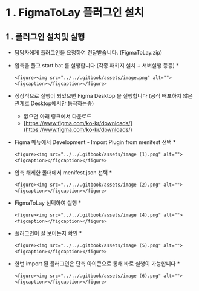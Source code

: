 # 1 . FigmaToLay 플러그인 설치

## 1 . 플러그인 설치및  실행

* 담당자에게 플러그인을 요청하여 전달받습니다. (FigmaToLay.zip)
* 압축을 풀고 start.bat 를 실행합니다 (각종 패키지 설치 + 서버실행 등등)
  *

      <figure><img src="../../.gitbook/assets/image.png" alt=""><figcaption></figcaption></figure>


* 정상적으로 실행이 되었으면 Figma Desktop 을 실행합니다 (공식 배포하지 않은 관계로 Desktop에서만 동작하는중)
  * 없으면 아래 링크에서 다운로드
  * [https://www.figma.com/ko-kr/downloads/](https://www.figma.com/ko-kr/downloads/)
* Figma 메뉴에서 Development - Import Plugin from menifest 선택&#x20;
  *

      <figure><img src="../../.gitbook/assets/image (1).png" alt=""><figcaption></figcaption></figure>


* 압축 해제한 폴더에서 menifest.json 선택
  *

      <figure><img src="../../.gitbook/assets/image (2).png" alt=""><figcaption></figcaption></figure>


* FigmaToLay 선택하여 실행
  *

      <figure><img src="../../.gitbook/assets/image (4).png" alt=""><figcaption></figcaption></figure>


* 플러그인이 잘 보이는지 확인
  *

      <figure><img src="../../.gitbook/assets/image (5).png" alt=""><figcaption></figcaption></figure>


* 한번 import 된 플러그인은 단축 아이콘으로 통해 바로 실행이 가능합니다
  *

      <figure><img src="../../.gitbook/assets/image (6).png" alt=""><figcaption></figcaption></figure>

